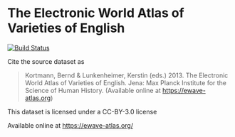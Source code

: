 # The Electronic World Atlas of Varieties of English

[![Build Status](https://travis-ci.org/cldf-datasets/ewave.svg?branch=master)](https://travis-ci.org/cldf-datasets/ewave)

Cite the source dataset as

> Kortmann, Bernd & Lunkenheimer, Kerstin (eds.) 2013. The Electronic World Atlas of Varieties of English. Jena: Max Planck Institute for the Science of Human History. (Available online at https://ewave-atlas.org)

This dataset is licensed under a CC-BY-3.0 license

Available online at https://ewave-atlas.org/
